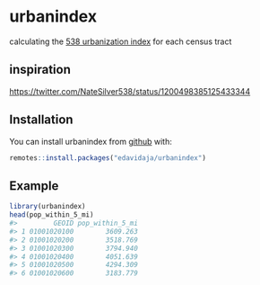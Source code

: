
<!-- README.md is generated from README.Rmd. Please edit that file -->

# urbanindex

<!-- badges: start -->

<!-- badges: end -->

calculating the [538 urbanization
index](https://fivethirtyeight.com/features/how-urban-or-rural-is-your-state-and-what-does-that-mean-for-the-2020-election/)
for each census tract

## inspiration

<https://twitter.com/NateSilver538/status/1200498385125433344>

## Installation

You can install urbanindex from
[github](https://github.com/edavidaja/urbanindex) with:

``` r
remotes::install.packages("edavidaja/urbanindex")
```

## Example

``` r
library(urbanindex)
head(pop_within_5_mi)
#>         GEOID pop_within_5_mi
#> 1 01001020100        3609.263
#> 2 01001020200        3518.769
#> 3 01001020300        3794.940
#> 4 01001020400        4051.639
#> 5 01001020500        4294.309
#> 6 01001020600        3183.779
```
